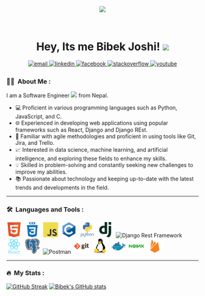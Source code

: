 <p align="center"><img src="https://user-images.githubusercontent.com/107404712/226938124-f65c8087-4cae-472a-ad1f-60f669f71bd4.png" width="200"/></p>
<p align="center"><img src="https://komarev.com/ghpvc/?username=bibekjoshi01&style=flat-square&color=blue" alt=""></p>

<h1 align="center">Hey, Its me Bibek Joshi! <img src="https://media.giphy.com/media/hvRJCLFzcasrR4ia7z/giphy.gif" width="40"> 
 </h1>
<div align="center">
<a href="mailto:your.bibekjoshi34@gmail.com" target="_blank">
<img src=https://img.shields.io/badge/email-%23D14836.svg?&style=for-the-badge&logo=mail.ru&logoColor=white alt=email style="margin-bottom: 5px;" />
</a>  
<a href="https://www.linkedin.com/in/bibek-joshi-69458b231/" target="_blank">
<img src=https://img.shields.io/badge/linkedin-%231E77B5.svg?&style=for-the-badge&logo=linkedin&logoColor=white alt=linkedin style="margin-bottom: 5px;" />
</a>  
<a href="https://www.facebook.com/futuristic.nepal.5" target="_blank">
<img src=https://img.shields.io/badge/facebook-%232E87FB.svg?&style=for-the-badge&logo=facebook&logoColor=white alt=facebook style="margin-bottom: 5px;" />
</a>
<a href="https://stackoverflow.com/users/19317825/bibek" target="_blank">
<img src=https://img.shields.io/badge/stackoverflow-%23F48024.svg?&style=for-the-badge&logo=stackoverflow&logoColor=white alt=stackoverflow style="margin-bottom: 5px;" />
</a>
<a href="https://www.youtube.com/" target="_blank">
<img src=https://img.shields.io/badge/youtube-%23FF0000.svg?&style=for-the-badge&logo=youtube&logoColor=white alt=youtube style="margin-bottom: 5px;" />
</a>
</div>

### :woman_technologist: &nbsp;About Me :

I am a Software Engineer <img src="https://media.giphy.com/media/WUlplcMpOCEmTGBtBW/giphy.gif" width="30"> from Nepal.

- 💻 Proficient in various programming languages such as Python, JavaScript, and C.
- 🌐 Experienced in developing web applications using popular frameworks such as React, Django and Django REst.
- 🚀 Familiar with agile methodologies and proficient in using tools like Git, Jira, and Trello.
- 📈 Interested in data science, machine learning, and artificial intelligence, and exploring these fields to enhance my skills.
- 💡 Skilled in problem-solving and constantly seeking new challenges to improve my abilities.
- 📚 Passionate about technology and keeping up-to-date with the latest trends and developments in the field.

---

### 🛠 &nbsp;Languages and Tools :

<p>
<img src="https://github.com/devicons/devicon/blob/master/icons/html5/html5-original.svg" title="HTML5" alt="HTML" width="40" height="40"/>&nbsp;
<img src="https://github.com/devicons/devicon/blob/master/icons/css3/css3-plain-wordmark.svg"  title="CSS3" alt="CSS" width="40" height="40"/>&nbsp;
<img src="https://github.com/devicons/devicon/blob/master/icons/javascript/javascript-original.svg" title="JavaScript" alt="JavaScript" width="40" height="40"/>&nbsp;
<img src="https://raw.githubusercontent.com/devicons/devicon/master/icons/c/c-original.svg" title="C" alt="C" width="40" height="40"/>&nbsp;
<img src="https://github.com/devicons/devicon/blob/master/icons/python/python-original-wordmark.svg" title="Python" alt="Python" width="40" height="40"/>&nbsp;
<img src="https://github.com/devicons/devicon/blob/master/icons/django/django-plain.svg" title="Django" alt="Django" width="40" height="40"/>&nbsp;
<img src="https://raw.githubusercontent.com/devicons/devicon/master/icons/django-rest-framework/django-rest-framework-original.svg" title="Django Rest Framework" alt="Django Rest Framework" width="40" height="40"/>&nbsp;
<img src="https://github.com/devicons/devicon/blob/master/icons/react/react-original-wordmark.svg" title="React" alt="React" width="40" height="40"/>&nbsp;
<img src="https://github.com/devicons/devicon/blob/master/icons/postgresql/postgresql-original.svg" title="PostgreSQL"  alt="PostgreSQL" width="40" height="40"/>&nbsp;
<img src="https://www.vectorlogo.zone/logos/getpostman/getpostman-icon.svg" title="Postman"  alt="Postman" width="40" height="40"/>&nbsp;
<img src="https://github.com/devicons/devicon/blob/master/icons/git/git-original-wordmark.svg" title="Git" **alt="Git" width="40" height="40"/>&nbsp;
<img src="https://raw.githubusercontent.com/devicons/devicon/master/icons/linux/linux-original.svg" title="Linux" alt="Linux" width="40" height="40"/>&nbsp;
<img src="https://raw.githubusercontent.com/devicons/devicon/master/icons/docker/docker-original.svg" title="Docker" alt="Docker" width="40" height="40"/>&nbsp;
<img src="https://raw.githubusercontent.com/devicons/devicon/master/icons/nginx/nginx-original.svg" title="Nginx" alt="Nginx" width="40" height="40"/>&nbsp;
<img src="https://raw.githubusercontent.com/devicons/devicon/master/icons/firebase/firebase-plain.svg" title="Firebase" alt="Firebase" width="40" height="40"/>&nbsp;
</p>

---

### 🔥&nbsp; My Stats :
[![GitHub Streak](http://github-readme-streak-stats.herokuapp.com?user=bibekjoshi01&layout=compact&theme=vision-friendly-white)](https://git.io/streak-stats)
[![Bibek's GitHub stats](https://github-readme-stats.vercel.app/api?username=bibekjoshi01)](https://github.com/bibekjoshi01/github-readme-stats)
